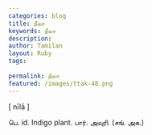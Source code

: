 ```yaml
---
categories: blog
title: நீலா
keywords: நீலா
description: 
author: Tamilan
layout: Ruby
tags: 
 
permalink: நீலா
featured: /images/ttak-48.png
---
```

  
[ nīlā ]  
  
பெ. id. Indigo plant. பார். அவுரி. (சங். அக.)